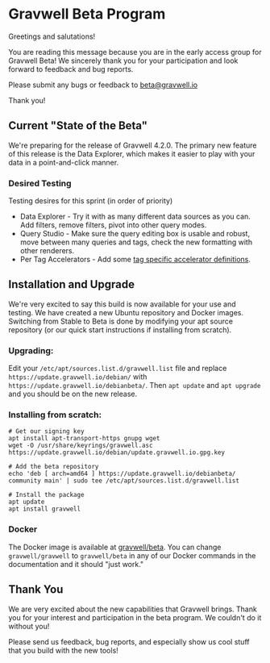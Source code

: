 # Gravwell Beta Program

Greetings and salutations!

You are reading this message because you are in the early access group for Gravwell Beta!  We sincerely thank you for your participation and look forward to feedback and bug reports.

Please submit any bugs or feedback to [beta@gravwell.io](mailto:beta@gravwell.io)

Thank you!

## Current "State of the Beta"

We're preparing for the release of Gravwell 4.2.0. The primary new feature of this release is the Data Explorer, which makes it easier to play with your data in a point-and-click manner.

### Desired Testing

Testing desires for this sprint (in order of priority)

* Data Explorer - Try it with as many different data sources as you can. Add filters, remove filters, pivot into other query modes.
* Query Studio - Make sure the query editing box is usable and robust, move between many queries and tags, check the new formatting with other renderers.
* Per Tag Accelerators - Add some [tag specific accelerator definitions](accelerating_specific_tags).

## Installation and Upgrade

We're very excited to say this build is now available for your use and testing. We have created a new Ubuntu repository and Docker images. Switching from Stable to Beta is done by modifying your apt source repository (or our quick start instructions if installing from scratch).

### Upgrading:
Edit your `/etc/apt/sources.list.d/gravwell.list` file and replace `https://update.gravwell.io/debian/` with `https://update.gravwell.io/debianbeta/`. Then `apt update` and `apt upgrade` and you should be on the new release.

### Installing from scratch:

```
# Get our signing key
apt install apt-transport-https gnupg wget
wget -O /usr/share/keyrings/gravwell.asc https://update.gravwell.io/debian/update.gravwell.io.gpg.key

# Add the beta repository
echo 'deb [ arch=amd64 ] https://update.gravwell.io/debianbeta/ community main' | sudo tee /etc/apt/sources.list.d/gravwell.list

# Install the package
apt update
apt install gravwell
```

### Docker

The Docker image is available at [gravwell/beta](https://hub.docker.com/r/gravwell/beta). You can change `gravwell/gravwell` to `gravwell/beta` in any of our Docker commands in the documentation and it should "just work."


## Thank You

We are very excited about the new capabilities that Gravwell brings. Thank you for your interest and participation in the beta program. We couldn't do it without you!

Please send us feedback, bug reports, and especially show us cool stuff that you build with the new tools!

